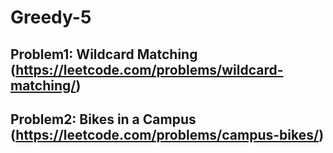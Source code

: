# Greedy-5

## Problem1: Wildcard Matching (https://leetcode.com/problems/wildcard-matching/)

## Problem2: Bikes in a Campus (https://leetcode.com/problems/campus-bikes/)
